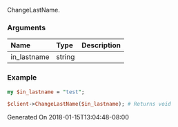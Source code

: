 ChangeLastName.
### Arguments
**Name**|**Type**|**Description**
:---|:---|:---
in_lastname|string|

### Example

```perl
my $in_lastname = "test";

$client->ChangeLastName($in_lastname); # Returns void
```


Generated On 2018-01-15T13:04:48-08:00